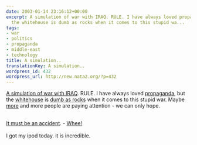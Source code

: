 ```yaml
---
date: 2003-01-14 23:16:12+00:00
excerpt: A simulation of war with IRAQ. RULE. I have always loved propaganda, but
  the whitehouse is dumb as rocks when it comes to this stupid wa...
tags:
- war
- politics
- propaganda
- middle-east
- technology
title: A simulation..
translationKey: A simulation..
wordpress_id: 432
wordpress_url: http://new.nata2.org/?p=432
---
```


<a href="http://www.idleworm.com/nws/2002/11/iraq2.shtml">A simulation of war with IRAQ</a>. RULE. I have always loved <a href="http://www.iisg.nl/~landsberger/index.html">propaganda</a>, but the <a href="http://news.bbc.co.uk/2/hi/middle_east/2655629.stm">whitehouse</a> is <a href="http://news.independent.co.uk/uk/politics/story.jsp?story=368133">dumb as rocks</a> when it comes to this stupid war. Maybe <a href="http://www.usatoday.com/usatonline/20030114/4775840s.htm">more</a> and more people are paying attention - we can only hope. <br/><br/>

<a href="http://www.osha-slc.gov/OshDoc/toc_FatalFacts.html">It must be an accident</a>. - <a href="http://www.fx-web.dk/fun/fun/love.asp?name=NaTa2">Whee!</a><br/><br/> I got my ipod today. it is incredible.